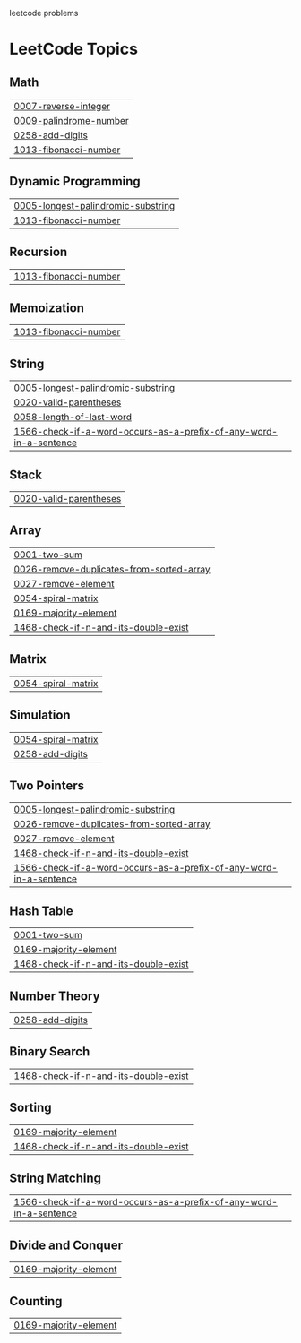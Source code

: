 leetcode problems

<!---LeetCode Topics Start-->
# LeetCode Topics
## Math
|  |
| ------- |
| [0007-reverse-integer](https://github.com/codegeek004/leetcode_problems/tree/master/0007-reverse-integer) |
| [0009-palindrome-number](https://github.com/codegeek004/leetcode_problems/tree/master/0009-palindrome-number) |
| [0258-add-digits](https://github.com/codegeek004/leetcode_problems/tree/master/0258-add-digits) |
| [1013-fibonacci-number](https://github.com/codegeek004/leetcode_problems/tree/master/1013-fibonacci-number) |
## Dynamic Programming
|  |
| ------- |
| [0005-longest-palindromic-substring](https://github.com/codegeek004/leetcode_problems/tree/master/0005-longest-palindromic-substring) |
| [1013-fibonacci-number](https://github.com/codegeek004/leetcode_problems/tree/master/1013-fibonacci-number) |
## Recursion
|  |
| ------- |
| [1013-fibonacci-number](https://github.com/codegeek004/leetcode_problems/tree/master/1013-fibonacci-number) |
## Memoization
|  |
| ------- |
| [1013-fibonacci-number](https://github.com/codegeek004/leetcode_problems/tree/master/1013-fibonacci-number) |
## String
|  |
| ------- |
| [0005-longest-palindromic-substring](https://github.com/codegeek004/leetcode_problems/tree/master/0005-longest-palindromic-substring) |
| [0020-valid-parentheses](https://github.com/codegeek004/leetcode_problems/tree/master/0020-valid-parentheses) |
| [0058-length-of-last-word](https://github.com/codegeek004/leetcode_problems/tree/master/0058-length-of-last-word) |
| [1566-check-if-a-word-occurs-as-a-prefix-of-any-word-in-a-sentence](https://github.com/codegeek004/leetcode_problems/tree/master/1566-check-if-a-word-occurs-as-a-prefix-of-any-word-in-a-sentence) |
## Stack
|  |
| ------- |
| [0020-valid-parentheses](https://github.com/codegeek004/leetcode_problems/tree/master/0020-valid-parentheses) |
## Array
|  |
| ------- |
| [0001-two-sum](https://github.com/codegeek004/leetcode_problems/tree/master/0001-two-sum) |
| [0026-remove-duplicates-from-sorted-array](https://github.com/codegeek004/leetcode_problems/tree/master/0026-remove-duplicates-from-sorted-array) |
| [0027-remove-element](https://github.com/codegeek004/leetcode_problems/tree/master/0027-remove-element) |
| [0054-spiral-matrix](https://github.com/codegeek004/leetcode_problems/tree/master/0054-spiral-matrix) |
| [0169-majority-element](https://github.com/codegeek004/leetcode_problems/tree/master/0169-majority-element) |
| [1468-check-if-n-and-its-double-exist](https://github.com/codegeek004/leetcode_problems/tree/master/1468-check-if-n-and-its-double-exist) |
## Matrix
|  |
| ------- |
| [0054-spiral-matrix](https://github.com/codegeek004/leetcode_problems/tree/master/0054-spiral-matrix) |
## Simulation
|  |
| ------- |
| [0054-spiral-matrix](https://github.com/codegeek004/leetcode_problems/tree/master/0054-spiral-matrix) |
| [0258-add-digits](https://github.com/codegeek004/leetcode_problems/tree/master/0258-add-digits) |
## Two Pointers
|  |
| ------- |
| [0005-longest-palindromic-substring](https://github.com/codegeek004/leetcode_problems/tree/master/0005-longest-palindromic-substring) |
| [0026-remove-duplicates-from-sorted-array](https://github.com/codegeek004/leetcode_problems/tree/master/0026-remove-duplicates-from-sorted-array) |
| [0027-remove-element](https://github.com/codegeek004/leetcode_problems/tree/master/0027-remove-element) |
| [1468-check-if-n-and-its-double-exist](https://github.com/codegeek004/leetcode_problems/tree/master/1468-check-if-n-and-its-double-exist) |
| [1566-check-if-a-word-occurs-as-a-prefix-of-any-word-in-a-sentence](https://github.com/codegeek004/leetcode_problems/tree/master/1566-check-if-a-word-occurs-as-a-prefix-of-any-word-in-a-sentence) |
## Hash Table
|  |
| ------- |
| [0001-two-sum](https://github.com/codegeek004/leetcode_problems/tree/master/0001-two-sum) |
| [0169-majority-element](https://github.com/codegeek004/leetcode_problems/tree/master/0169-majority-element) |
| [1468-check-if-n-and-its-double-exist](https://github.com/codegeek004/leetcode_problems/tree/master/1468-check-if-n-and-its-double-exist) |
## Number Theory
|  |
| ------- |
| [0258-add-digits](https://github.com/codegeek004/leetcode_problems/tree/master/0258-add-digits) |
## Binary Search
|  |
| ------- |
| [1468-check-if-n-and-its-double-exist](https://github.com/codegeek004/leetcode_problems/tree/master/1468-check-if-n-and-its-double-exist) |
## Sorting
|  |
| ------- |
| [0169-majority-element](https://github.com/codegeek004/leetcode_problems/tree/master/0169-majority-element) |
| [1468-check-if-n-and-its-double-exist](https://github.com/codegeek004/leetcode_problems/tree/master/1468-check-if-n-and-its-double-exist) |
## String Matching
|  |
| ------- |
| [1566-check-if-a-word-occurs-as-a-prefix-of-any-word-in-a-sentence](https://github.com/codegeek004/leetcode_problems/tree/master/1566-check-if-a-word-occurs-as-a-prefix-of-any-word-in-a-sentence) |
## Divide and Conquer
|  |
| ------- |
| [0169-majority-element](https://github.com/codegeek004/leetcode_problems/tree/master/0169-majority-element) |
## Counting
|  |
| ------- |
| [0169-majority-element](https://github.com/codegeek004/leetcode_problems/tree/master/0169-majority-element) |
<!---LeetCode Topics End-->